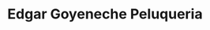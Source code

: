 ---
title: "Edgar Goyeneche Peluqueria"
url: /quito/edgar-goyeneche-peluqueria/
shop: peluquería
---